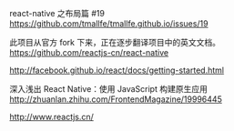 react-native 之布局篇 #19
https://github.com/tmallfe/tmallfe.github.io/issues/19

此项目从官方 fork 下来，正在逐步翻译项目中的英文文档。
https://github.com/reactjs-cn/react-native


http://facebook.github.io/react/docs/getting-started.html

深入浅出 React Native：使用 JavaScript 构建原生应用
http://zhuanlan.zhihu.com/FrontendMagazine/19996445

http://www.reactjs.cn/

